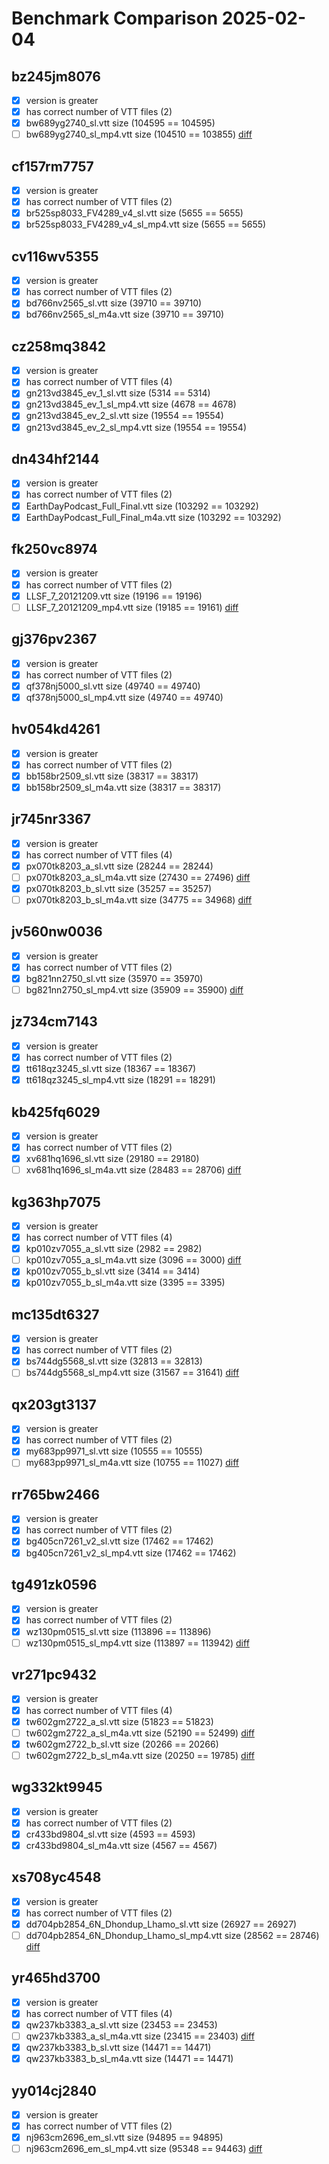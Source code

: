 # Benchmark Comparison 2025-02-04

## bz245jm8076

- [X]  version is greater
- [X]  has correct number of VTT files (2)
- [X]  bw689yg2740_sl.vtt size (104595 == 104595)
- [ ]  bw689yg2740_sl_mp4.vtt size (104510 == 103855) [diff](https://sul-dlss.github.io/speech-to-text/reports/2025-02-04/bw689yg2740_sl_mp4.vtt-diff.html)

## cf157rm7757

- [X]  version is greater
- [X]  has correct number of VTT files (2)
- [X]  br525sp8033_FV4289_v4_sl.vtt size (5655 == 5655)
- [X]  br525sp8033_FV4289_v4_sl_mp4.vtt size (5655 == 5655)

## cv116wv5355

- [X]  version is greater
- [X]  has correct number of VTT files (2)
- [X]  bd766nv2565_sl.vtt size (39710 == 39710)
- [X]  bd766nv2565_sl_m4a.vtt size (39710 == 39710)

## cz258mq3842

- [X]  version is greater
- [X]  has correct number of VTT files (4)
- [X]  gn213vd3845_ev_1_sl.vtt size (5314 == 5314)
- [X]  gn213vd3845_ev_1_sl_mp4.vtt size (4678 == 4678)
- [X]  gn213vd3845_ev_2_sl.vtt size (19554 == 19554)
- [X]  gn213vd3845_ev_2_sl_mp4.vtt size (19554 == 19554)

## dn434hf2144

- [X]  version is greater
- [X]  has correct number of VTT files (2)
- [X]  EarthDayPodcast_Full_Final.vtt size (103292 == 103292)
- [X]  EarthDayPodcast_Full_Final_m4a.vtt size (103292 == 103292)

## fk250vc8974

- [X]  version is greater
- [X]  has correct number of VTT files (2)
- [X]  LLSF_7_20121209.vtt size (19196 == 19196)
- [ ]  LLSF_7_20121209_mp4.vtt size (19185 == 19161) [diff](https://sul-dlss.github.io/speech-to-text/reports/2025-02-04/LLSF_7_20121209_mp4.vtt-diff.html)

## gj376pv2367

- [X]  version is greater
- [X]  has correct number of VTT files (2)
- [X]  qf378nj5000_sl.vtt size (49740 == 49740)
- [X]  qf378nj5000_sl_mp4.vtt size (49740 == 49740)

## hv054kd4261

- [X]  version is greater
- [X]  has correct number of VTT files (2)
- [X]  bb158br2509_sl.vtt size (38317 == 38317)
- [X]  bb158br2509_sl_m4a.vtt size (38317 == 38317)

## jr745nr3367

- [X]  version is greater
- [X]  has correct number of VTT files (4)
- [X]  px070tk8203_a_sl.vtt size (28244 == 28244)
- [ ]  px070tk8203_a_sl_m4a.vtt size (27430 == 27496) [diff](https://sul-dlss.github.io/speech-to-text/reports/2025-02-04/px070tk8203_a_sl_m4a.vtt-diff.html)
- [X]  px070tk8203_b_sl.vtt size (35257 == 35257)
- [ ]  px070tk8203_b_sl_m4a.vtt size (34775 == 34968) [diff](https://sul-dlss.github.io/speech-to-text/reports/2025-02-04/px070tk8203_b_sl_m4a.vtt-diff.html)

## jv560nw0036

- [X]  version is greater
- [X]  has correct number of VTT files (2)
- [X]  bg821nn2750_sl.vtt size (35970 == 35970)
- [ ]  bg821nn2750_sl_mp4.vtt size (35909 == 35900) [diff](https://sul-dlss.github.io/speech-to-text/reports/2025-02-04/bg821nn2750_sl_mp4.vtt-diff.html)

## jz734cm7143

- [X]  version is greater
- [X]  has correct number of VTT files (2)
- [X]  tt618qz3245_sl.vtt size (18367 == 18367)
- [X]  tt618qz3245_sl_mp4.vtt size (18291 == 18291)

## kb425fq6029

- [X]  version is greater
- [X]  has correct number of VTT files (2)
- [X]  xv681hq1696_sl.vtt size (29180 == 29180)
- [ ]  xv681hq1696_sl_m4a.vtt size (28483 == 28706) [diff](https://sul-dlss.github.io/speech-to-text/reports/2025-02-04/xv681hq1696_sl_m4a.vtt-diff.html)

## kg363hp7075

- [X]  version is greater
- [X]  has correct number of VTT files (4)
- [X]  kp010zv7055_a_sl.vtt size (2982 == 2982)
- [ ]  kp010zv7055_a_sl_m4a.vtt size (3096 == 3000) [diff](https://sul-dlss.github.io/speech-to-text/reports/2025-02-04/kp010zv7055_a_sl_m4a.vtt-diff.html)
- [X]  kp010zv7055_b_sl.vtt size (3414 == 3414)
- [X]  kp010zv7055_b_sl_m4a.vtt size (3395 == 3395)

## mc135dt6327

- [X]  version is greater
- [X]  has correct number of VTT files (2)
- [X]  bs744dg5568_sl.vtt size (32813 == 32813)
- [ ]  bs744dg5568_sl_mp4.vtt size (31567 == 31641) [diff](https://sul-dlss.github.io/speech-to-text/reports/2025-02-04/bs744dg5568_sl_mp4.vtt-diff.html)

## qx203gt3137

- [X]  version is greater
- [X]  has correct number of VTT files (2)
- [X]  my683pp9971_sl.vtt size (10555 == 10555)
- [ ]  my683pp9971_sl_m4a.vtt size (10755 == 11027) [diff](https://sul-dlss.github.io/speech-to-text/reports/2025-02-04/my683pp9971_sl_m4a.vtt-diff.html)

## rr765bw2466

- [X]  version is greater
- [X]  has correct number of VTT files (2)
- [X]  bg405cn7261_v2_sl.vtt size (17462 == 17462)
- [X]  bg405cn7261_v2_sl_mp4.vtt size (17462 == 17462)

## tg491zk0596

- [X]  version is greater
- [X]  has correct number of VTT files (2)
- [X]  wz130pm0515_sl.vtt size (113896 == 113896)
- [ ]  wz130pm0515_sl_mp4.vtt size (113897 == 113942) [diff](https://sul-dlss.github.io/speech-to-text/reports/2025-02-04/wz130pm0515_sl_mp4.vtt-diff.html)

## vr271pc9432

- [X]  version is greater
- [X]  has correct number of VTT files (4)
- [X]  tw602gm2722_a_sl.vtt size (51823 == 51823)
- [ ]  tw602gm2722_a_sl_m4a.vtt size (52190 == 52499) [diff](https://sul-dlss.github.io/speech-to-text/reports/2025-02-04/tw602gm2722_a_sl_m4a.vtt-diff.html)
- [X]  tw602gm2722_b_sl.vtt size (20266 == 20266)
- [ ]  tw602gm2722_b_sl_m4a.vtt size (20250 == 19785) [diff](https://sul-dlss.github.io/speech-to-text/reports/2025-02-04/tw602gm2722_b_sl_m4a.vtt-diff.html)

## wg332kt9945

- [X]  version is greater
- [X]  has correct number of VTT files (2)
- [X]  cr433bd9804_sl.vtt size (4593 == 4593)
- [X]  cr433bd9804_sl_m4a.vtt size (4567 == 4567)

## xs708yc4548

- [X]  version is greater
- [X]  has correct number of VTT files (2)
- [X]  dd704pb2854_6N_Dhondup_Lhamo_sl.vtt size (26927 == 26927)
- [ ]  dd704pb2854_6N_Dhondup_Lhamo_sl_mp4.vtt size (28562 == 28746) [diff](https://sul-dlss.github.io/speech-to-text/reports/2025-02-04/dd704pb2854_6N_Dhondup_Lhamo_sl_mp4.vtt-diff.html)

## yr465hd3700

- [X]  version is greater
- [X]  has correct number of VTT files (4)
- [X]  qw237kb3383_a_sl.vtt size (23453 == 23453)
- [ ]  qw237kb3383_a_sl_m4a.vtt size (23415 == 23403) [diff](https://sul-dlss.github.io/speech-to-text/reports/2025-02-04/qw237kb3383_a_sl_m4a.vtt-diff.html)
- [X]  qw237kb3383_b_sl.vtt size (14471 == 14471)
- [X]  qw237kb3383_b_sl_m4a.vtt size (14471 == 14471)

## yy014cj2840

- [X]  version is greater
- [X]  has correct number of VTT files (2)
- [X]  nj963cm2696_em_sl.vtt size (94895 == 94895)
- [ ]  nj963cm2696_em_sl_mp4.vtt size (95348 == 94463) [diff](https://sul-dlss.github.io/speech-to-text/reports/2025-02-04/nj963cm2696_em_sl_mp4.vtt-diff.html)
